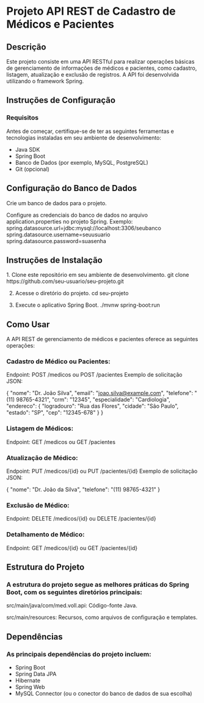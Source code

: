 <h1>Projeto API REST de Cadastro de Médicos e Pacientes</h1>

<h2>Descrição</h2>
Este projeto consiste em uma API RESTful para realizar operações básicas de gerenciamento de informações de médicos e pacientes, como cadastro, listagem, atualização e exclusão de registros. A API foi desenvolvida utilizando o framework Spring.

<h2>Instruções de Configuração</h2>
<h3>Requisitos</h3>
Antes de começar, certifique-se de ter as seguintes ferramentas e tecnologias instaladas em seu ambiente de desenvolvimento:

* Java SDK
* Spring Boot
* Banco de Dados (por exemplo, MySQL, PostgreSQL)
* Git (opcional)

<h2>Configuração do Banco de Dados</h2>
Crie um banco de dados para o projeto.

Configure as credenciais do banco de dados no arquivo application.properties no projeto Spring.
Exemplo:
  spring.datasource.url=jdbc:mysql://localhost:3306/seubanco
  spring.datasource.username=seuusuario
  spring.datasource.password=suasenha

<h2>Instruções de Instalação</h2>
1. Clone este repositório em seu ambiente de desenvolvimento.
    git clone https://github.com/seu-usuario/seu-projeto.git

2. Acesse o diretório do projeto.
    cd seu-projeto
  
3. Execute o aplicativo Spring Boot.
    ./mvnw spring-boot:run

<h2>Como Usar</h2>
A API REST de gerenciamento de médicos e pacientes oferece as seguintes operações:

<h3>Cadastro de Médico ou Pacientes:</h3>

Endpoint: POST /medicos ou POST /pacientes
Exemplo de solicitação JSON:

  {
  "nome": "Dr. João Silva",
  "email": "joao.silva@example.com",
  "telefone": "(11) 98765-4321",
  "crm": "12345",
  "especialidade": "Cardiologia",
  "endereco": {
    "logradouro": "Rua das Flores",
    "cidade": "São Paulo",
    "estado": "SP",
    "cep": "12345-678"
  }
}

<h3>Listagem de Médicos:</h3>
Endpoint: GET /medicos  ou  GET /pacientes

<h3>Atualização de Médico:</h3>
Endpoint: PUT /medicos/{id}  ou PUT /pacientes/{id}
Exemplo de solicitação JSON:

  {
  "nome": "Dr. João da Silva",
  "telefone": "(11) 98765-4321"
  }

<h3>Exclusão de Médico:</h3>
Endpoint: DELETE /medicos/{id}  ou DELETE /pacientes/{id}

<h3>Detalhamento de Médico:</h3>
Endpoint: GET /medicos/{id}  ou GET /pacientes/{id}

<h2>Estrutura do Projeto</h2>
<h3>A estrutura do projeto segue as melhores práticas do Spring Boot, com os seguintes diretórios principais:</h3>

src/main/java/com/med.voll.api: Código-fonte Java.

src/main/resources: Recursos, como arquivos de configuração e templates.

<h2>Dependências</h2>
<h3>As principais dependências do projeto incluem:</h3>

* Spring Boot
* Spring Data JPA
* Hibernate
* Spring Web
* MySQL Connector (ou o conector do banco de dados de sua escolha)
